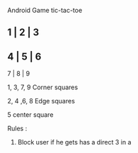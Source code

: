 Android Game tic-tac-toe

  1  |   2    |  3
-------------------
  4  |   5    |  6
-------------------
  7  |   8    |  9


  1, 3, 7, 9 Corner squares

  2, 4 ,6, 8 Edge squares

  5 center square


Rules :

1. Block user if he gets has a direct 3 in a
